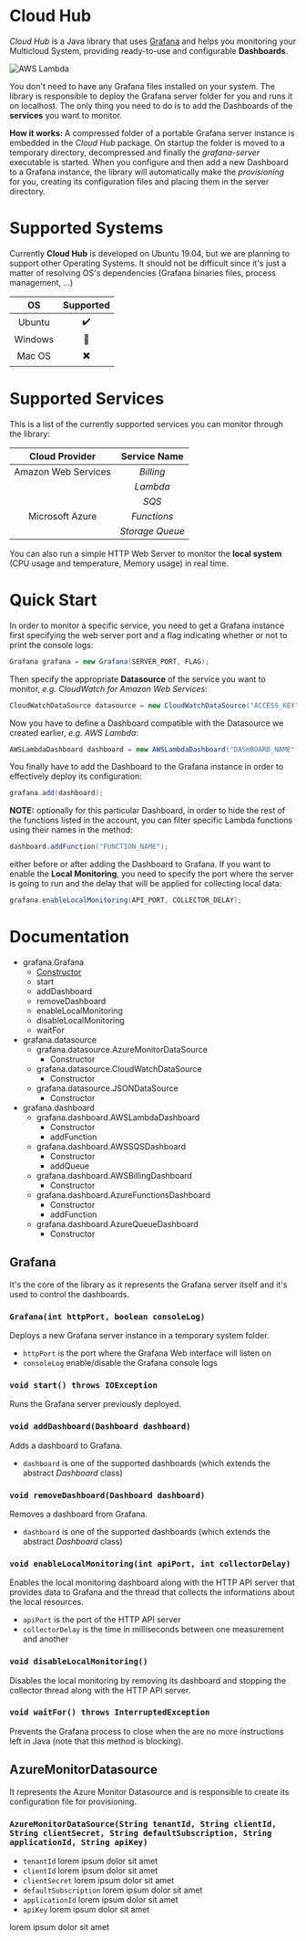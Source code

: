
# Cloud Hub
*Cloud Hub* is a Java library that uses [Grafana](https://grafana.com/ "Grafana") and helps you monitoring your Multicloud System, providing ready-to-use and configurable **Dashboards**.

![AWS Lambda](https://i.imgur.com/l4QlKYj.jpg)

You don't need to have any Grafana files installed on your system. The library is responsible to deploy the Grafana server folder for you and runs it on localhost. The only thing you need to do is to add the Dashboards of the **services** you want to monitor. 

**How it works:**  A compressed folder of a portable Grafana server instance is embedded in the *Cloud Hub* package. On startup the folder is moved to a temporary directory, decompressed and finally the *grafana-server* executable is started. When you configure and then add a new Dashboard to a Grafana instance, the library will automatically make the *provisioning* for you, creating its configuration files and placing them in the server directory.

# Supported Systems
Currently  **Cloud Hub** is developed on Ubuntu 19.04, but we are planning to support other Operating Systems. It should not be difficult since it's just a matter of resolving OS's dependencies (Grafana binaries files, process management, ...)

| OS | Supported |
| :------------: | :------------: |
| Ubuntu | :heavy_check_mark:  |
|  Windows | :hammer: |
| Mac OS | :heavy_multiplication_x: |

# Supported Services
This is a list of the currently supported services you can monitor through the library:

| Cloud Provider | Service Name |
| :------------: | :------------: |
| Amazon Web Services | *Billing* |
|   | *Lambda* |
|   | *SQS* |
| Microsoft Azure | *Functions* |
|   | *Storage Queue* |

You can also run a simple HTTP Web Server to monitor the **local system** (CPU usage and temperature, Memory usage) in real time.
# Quick Start
In order to monitor a specific service, you need to get a Grafana instance first specifying the web server port and a flag indicating whether or not to print the console logs:
```java
Grafana grafana = new Grafana(SERVER_PORT, FLAG);
```
Then specify the appropriate **Datasource** of the service you want to monitor, *e.g. CloudWatch for Amazon Web Services*:
```java
CloudWatchDataSource datasource = new CloudWatchDataSource("ACCESS_KEY", "SECRET_KEY", "DEFAULT_REGION");
```
Now you have to define a Dashboard compatible with the Datasource we created earlier, *e.g. AWS Lambda*:
```java
AWSLambdaDashboard dashboard = new AWSLambdaDashboard("DASHBOARD_NAME", datasource);
```
You finally have to add the Dashboard to the Grafana instance in order to effectively deploy its configuration:
```java
grafana.add(dashboard);
```
**NOTE:** optionally for this particular Dashboard, in order to hide the rest of the functions listed in the account, you can filter specific Lambda functions using their names in the method:
```java
dashboard.addFunction("FUNCTION_NAME");
```
either before or after adding the Dashboard to Grafana.
If you want to enable the **Local Monitoring**, you need to specify the port where the server is going to run and the delay that will be applied for collecting local data:
```java
grafana.enableLocalMonitoring(API_PORT, COLLECTOR_DELAY);
```

# Documentation

 - grafana.Grafana
	 - [Constructor](#GrafanaCostructor)
	 - start
	 - addDashboard
	 - removeDashboard
	 - enableLocalMonitoring
	 - disableLocalMonitoring
	 - waitFor
- grafana.datasource
	- grafana.datasource.AzureMonitorDataSource
		- Constructor
	- grafana.datasource.CloudWatchDataSource
		- Constructor
	- grafana.datasource.JSONDataSource
		- Constructor
- grafana.dashboard
	- grafana.dashboard.AWSLambdaDashboard
		- Constructor
		- addFunction
	-  grafana.dashboard.AWSSQSDashboard
		- Constructor
		- addQueue
	- grafana.dashboard.AWSBillingDashboard
		- Constructor
	- grafana.dashboard.AzureFunctionsDashboard
		- Constructor
		- addFunction
	- grafana.dashboard.AzureQueueDashboard
		- Constructor

## Grafana
It's the core of the library as it represents the Grafana server itself and it's used to control the dashboards.
<a name="GrafanaCostructor">
### `Grafana(int httpPort, boolean consoleLog)`
Deploys a new Grafana server instance in a temporary system folder.
 - `httpPort` is the port where the Grafana Web interface will listen on
 - `consoleLog` enable/disable the Grafana console logs


### `void start() throws IOException`
Runs the Grafana server previously deployed. 

### `void addDashboard(Dashboard dashboard)`
Adds a dashboard to Grafana.
 - `dashboard` is one of the supported dashboards (which extends the abstract *Dashboard* class)

### `void removeDashboard(Dashboard dashboard)`
Removes a dashboard from Grafana.
 - `dashboard` is one of the supported dashboards (which extends the abstract *Dashboard* class)

### `void enableLocalMonitoring(int apiPort, int collectorDelay)`
Enables the local monitoring dashboard along with the HTTP API server that provides data to Grafana and the thread that collects the informations about the local resources.
 - `apiPort` is the port of the HTTP API server
 - `collectorDelay` is the time in milliseconds between one measurement and another

 ### `void disableLocalMonitoring()`
Disables the local monitoring by removing its dashboard and stopping the collector thread along with the HTTP API server.

 ### `void waitFor() throws InterruptedException`
Prevents the Grafana process to close when the are no more instructions left in Java (note that this method is blocking).

## AzureMonitorDatasource
It represents the Azure Monitor Datasource and is responsible to create its configuration file for provisioning.
### `AzureMonitorDataSource(String tenantId, String clientId, String clientSecret, String defaultSubscription, String applicationId, String apiKey)`
 - `tenantId` lorem ipsum dolor sit amet
 - `clientId` lorem ipsum dolor sit amet
 - `clientSecret` lorem ipsum dolor sit amet
 - `defaultSubscription` lorem ipsum dolor sit amet
 - `applicationId` lorem ipsum dolor sit amet
 - `apiKey` lorem ipsum dolor sit amet

lorem ipsum dolor sit amet
